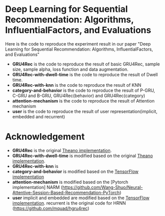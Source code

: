 # Deep Learning for Sequential Recommendation: Algorithms, InfluentialFactors, and Evaluations
Here is the code to reproduce the experiment result in our paper "Deep Learning for Sequential Recommendation: Algorithms, InfluentialFactors, and Evaluations"

- **GRU4Rec** is the code to reproduce the result of basic GRU4Rec, sample size, sample alpha, loss function and data augmentation. 
- **GRU4Rec-with-dwell-time** is the code to reproduce the result of Dwell time.
- **GRU4Rec-with-knn** is the code to reproduce the result of KNN
- **category-and-behavior** is the code to reproduce the result of P-GRU, C-GRU and B-GRU, GRU4Rec(behavior) and GRU4Rec(category)
- **attention-mechanism** is the code to reproduce the result of Attention mechanism
- **user** is the code to reproduce the result of user representation(implicit, embedded and recurrent)



# Acknowledgement
- **GRU4Rec** is the original [Theano implementation](https://github.com/hidasib/GRU4Rec).
- **GRU4Rec-with-dwell-time** is modified based on the original [Theano implementation](https://github.com/hidasib/GRU4Rec).
- **GRU4Rec-with-knn** is 
- **category-and-behavior** is modified based on the [TensorFlow implementation](https://github.com/Songweiping/GRU4Rec_TensorFlow)
- **attention-mechanism** is modified based on the [Pytorch implementation] NARM (https://github.com/Wang-Shuo/Neural-Attentive-Session-Based-Recommendation-PyTorch)
- **user** implicit and embedded are modified based on the [TensorFlow implementation](https://github.com/Songweiping/GRU4Rec_TensorFlow).
recurrent is the original code for HRNN (https://github.com/mquad/hgru4rec)
